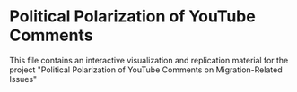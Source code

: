 # Political Polarization of YouTube Comments

This file contains an interactive visualization and replication material for the project "Political Polarization of YouTube Comments on Migration-Related Issues"
